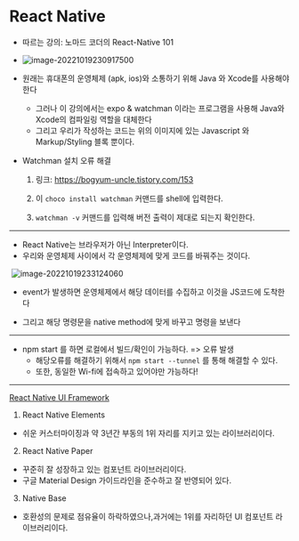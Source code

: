 # React Native

+ 따르는 강의: 노마드 코더의 React-Native 101
+ ![image-20221019230917500](C:\Users\SSAFY\Desktop\자율PJT\S07P31A501\TIL\원찬호\ReactNative.assets\image-20221019230917500.png)

+ 원래는 휴대폰의 운영체제 (apk, ios)와 소통하기 위해 Java 와 Xcode를 사용해야 한다
  + 그러나 이 강의에서는 expo & watchman 이라는 프로그램을 사용해 Java와 Xcode의 컴파일링 역할을 대체한다
  + 그리고 우리가 작성하는 코드는 위의 이미지에 있는 Javascript 와 Markup/Styling 블록 뿐이다.

+ Watchman 설치 오류 해결

  1. 링크: https://bogyum-uncle.tistory.com/153

  2. 이 `choco install watchman` 커맨드를 shell에 입력한다.
  3. `watchman -v` 커맨드를 입력해 버전 출력이 제대로 되는지 확인한다.

---

+ React Native는 브라우저가 아닌 Interpreter이다.
+ 우리와 운영체제 사이에서 각 운영체제에 맞게 코드를 바꿔주는 것이다.

​	![image-20221019233124060](C:\Users\SSAFY\Desktop\자율PJT\S07P31A501\TIL\원찬호\ReactNative.assets\image-20221019233124060.png)

+ event가 발생하면 운영체제에서 해당 데이터를 수집하고 이것을 JS코드에 도착한다

+ 그리고 해당 명령문을 native method에 맞게 바꾸고 명령을 보낸다

---

+ npm start 를 하면 로컬에서 빌드/확인이 가능하다. => 오류 발생
  + 해당오류를 해결하기 위해서 `npm start --tunnel` 를 통해 해결할 수 있다.
  + 또한, 동일한 Wi-fi에 접속하고 있어야만 가능하다!

---

[React Native UI Framework](https://ccusean.tistory.com/entry/React-Native-UI-Components-Library-Top-3)

1. React Native Elements
+ 쉬운 커스터마이징과 약 3년간 부동의 1위 자리를 지키고 있는 라이브러리이다.

2. React Native Paper
+ 꾸준히 잘 성장하고 있는 컴포넌트 라이브러리이다.
+ 구글 Material Design 가이드라인을 준수하고 잘 반영되어 있다.

3. Native Base
+ 호환성의 문제로 점유율이 하락하였으나,과거에는 1위를 자리하던 UI 컴포넌트 라이브러리이다.
